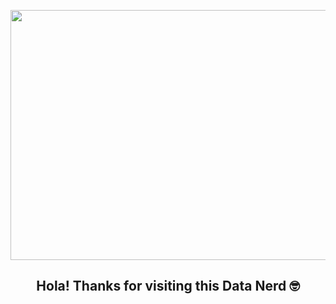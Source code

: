 <p align="center">
 <img  width="800" height="400"src="https://github.com/AnalystDaipayan/AnalystDaipayan/blob/main/Daipayan_Gif.gif">
</p>

<h2 align="center">Hola! Thanks for visiting this Data Nerd 🤓</h2>
